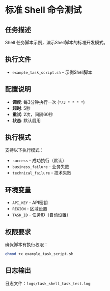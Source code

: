 # 标准 Shell 命令测试

## 任务描述
Shell 任务脚本示例，演示Shell脚本的标准开发模式。

## 执行文件
- `example_task_script.sh` - 示例Shell脚本

## 配置说明
- **调度**: 每3分钟执行一次 (`*/3 * * * *`)
- **超时**: 5秒
- **重试**: 2次，间隔60秒
- **状态**: 默认启用

## 执行模式
支持以下执行模式：
- `success` - 成功执行（默认）
- `business_failure` - 业务失败
- `technical_failure` - 技术失败

## 环境变量
- `API_KEY` - API密钥
- `REGION` - 区域设置
- `TASK_ID` - 任务ID（自动设置）

## 权限要求
确保脚本有执行权限：
```bash
chmod +x example_task_script.sh
```

## 日志输出
日志文件：`logs/task_shell_task_test.log`